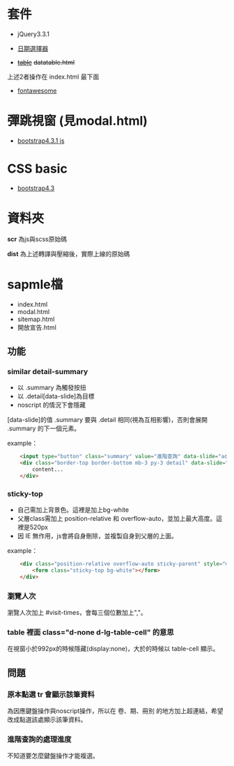# 套件

* jQuery3.3.1

* [日期選擇器](http://t1m0n.name/air-datepicker/docs/)
* [~~table~~](https://datatables.net/extensions/responsive/examples/styling/bootstrap4.html) ~~datatable.html~~

上述2者操作在 index.html 最下面

* [fontawesome](https://fontawesome.com/icons)

# 彈跳視窗 (見modal.html)

* [bootstrap4.3.1 js](https://getbootstrap.com/docs/4.3/components/modal/)

# CSS basic

* [bootstrap4.3](https://getbootstrap.com/docs/4.3/getting-started/introduction/)

# 資料夾

**scr** 為js與scss原始碼

**dist** 為上述轉譯與壓縮後，實際上線的原始碼

# sapmle檔

* index.html
* modal.html
* sitemap.html
* 開放宣告.html


## 功能

### similar detail-summary

* 以 .summary 為觸發按扭
* 以 .detail[data-slide]為目標
* noscript 的情況下會隱藏

[data-slide]的值 .summary 要與 .detail 相同(視為互相影響)，否則會展開 .summary 的下一個元素。

example：
```html
    <input type="button" class="summary" value="進階查詢" data-slide="advanced">
    <div class="border-top border-bottom mb-3 py-3 detail" data-slide="advanced">
        content...
    </div>
```
### sticky-top

* 自己需加上背景色。這裡是加上bg-white
* 父層class需加上 position-relative 和 overflow-auto，並加上最大高度。這裡是520px
* 因 IE 無作用，js會將自身刪除，並複製自身到父層的上面。

example：
```html
    <div class="position-relative overflow-auto sticky-parent" style="max-height:520px">
        <form class="sticky-top bg-white"></form>
    </div>
```

### 瀏覽人次

瀏覽人次加上 #visit-times，會每三個位數加上","。

### table 裡面 class="d-none d-lg-table-cell" 的意思

在視窗小於992px的時候隱藏(display:none)，大於的時候以 table-cell 顯示。

## 問題

### 原本點選 tr 會顯示該筆資料

為因應鍵盤操作與noscript操作，所以在 卷、期、冊別 的地方加上超連結，希望改成點選該處顯示該筆資料。

### 進階查詢的處理進度

不知道要怎麼鍵盤操作才能複選。
